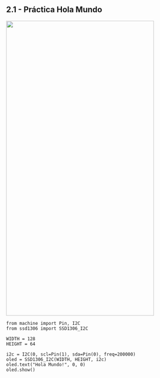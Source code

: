 ## 2.1 - Práctica Hola Mundo

 <img src="https://scontent.ftij5-1.fna.fbcdn.net/v/t1.15752-9/370211712_702032104719134_6626550141145375390_n.jpg?_nc_cat=110&ccb=1-7&_nc_sid=8cd0a2&_nc_eui2=AeG1vCfvSbqEBYpWp4PkX1RJ7wuuBa9K8MfvC64Fr0rwx1umi5WXcMWFfu38QwJY8xCCsrg7UBoS3fAME-YQ7rWD&_nc_ohc=hPtg7o2L218AX88pAdB&_nc_ht=scontent.ftij5-1.fna&oh=03_AdRhgT6smaYEiGW6jWLOKSLNMfwXljsKxh3oSCTPtTeXRw&oe=654DAFA8" width="400" height="800" />
    
```
from machine import Pin, I2C
from ssd1306 import SSD1306_I2C

WIDTH = 128
HEIGHT = 64

i2c = I2C(0, scl=Pin(1), sda=Pin(0), freq=200000)
oled = SSD1306_I2C(WIDTH, HEIGHT, i2c)
oled.text("Hola Mundo!", 0, 0)
oled.show()
```


